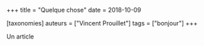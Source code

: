 +++
title = "Quelque chose"
date = 2018-10-09

[taxonomies]
auteurs = ["Vincent Prouillet"]
tags = ["bonjour"]
+++

Un article

